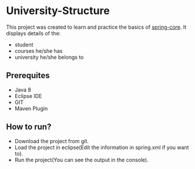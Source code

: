 # University-Structure
This project was created to learn and practice the basics of [spring-core](https://docs.spring.io/spring-framework/docs/current/spring-framework-reference/core.html).
It displays details of the:
- student
- courses he/she has
- university he/she belongs to

## Prerequites
- Java 8
- Eclipse IDE
- GIT
- Maven Plugin

## How to run?
- Download the project from git.
- Load the project in eclipse(Edit the information in spring.xml if you want to).
- Run the project(You can see the output in the console).
